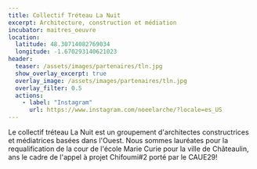 ```yaml
---
title: Collectif Tréteau La Nuit
excerpt: Architecture, construction et médiation
incubator: maitres_oeuvre
location:
  latitude: 48.30714082769034 
  longitude: -1.670293140621023
header:
  teaser: /assets/images/partenaires/tln.jpg
  show_overlay_excerpt: true
  overlay_image: /assets/images/partenaires/tln.jpg
  overlay_filter: 0.5
  actions:
    - label: "Instagram"
      url: https://www.instagram.com/noeelarche/?locale=es_US
---
```


Le collectif tréteau La Nuit est un groupement d'architectes constructrices et médiatrices basées dans l'Ouest. Nous sommes lauréates pour la requalification de la cour de l'école Marie Curie pour la ville de Châteaulin, ans le cadre de l'appel à projet Chifoumi#2 porté par le CAUE29!